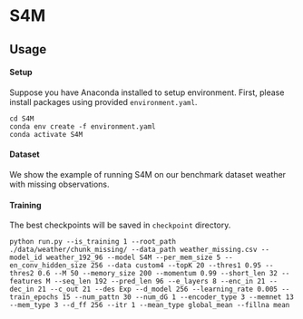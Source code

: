 # S4M

## Usage

#### Setup

Suppose you have Anaconda installed to setup environment. First, please install packages using provided `environment.yaml`.

```shell
cd S4M
conda env create -f environment.yaml
conda activate S4M
```

#### Dataset

We show the example of running S4M on our benchmark dataset weather with missing observations.

#### Training

The best checkpoints will be saved in `checkpoint` directory. 

```shell
python run.py --is_training 1 --root_path ./data/weather/chunk_missing/ --data_path weather_missing.csv --model_id weather_192_96 --model S4M --per_mem_size 5 --en_conv_hidden_size 256 --data custom4 --topK 20 --thres1 0.95 --thres2 0.6 --M 50 --memory_size 200 --momentum 0.99 --short_len 32 --features M --seq_len 192 --pred_len 96 --e_layers 8 --enc_in 21 --dec_in 21 --c_out 21 --des Exp --d_model 256 --learning_rate 0.005 --train_epochs 15 --num_pattn 30 --num_dG 1 --encoder_type 3 --memnet 13 --mem_type 3 --d_ff 256 --itr 1 --mean_type global_mean --fillna mean
```
